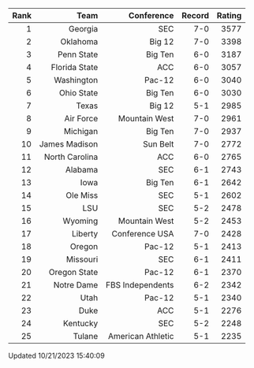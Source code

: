 | Rank  | Team                 | Conference           | Record   | Rating |
| ---:  | ---:                 | ---:                 | ---:     | ---:   |
| 1     | Georgia              | SEC                  | 7-0      | 3577   |
| 2     | Oklahoma             | Big 12               | 7-0      | 3398   |
| 3     | Penn State           | Big Ten              | 6-0      | 3187   |
| 4     | Florida State        | ACC                  | 6-0      | 3057   |
| 5     | Washington           | Pac-12               | 6-0      | 3040   |
| 6     | Ohio State           | Big Ten              | 6-0      | 3030   |
| 7     | Texas                | Big 12               | 5-1      | 2985   |
| 8     | Air Force            | Mountain West        | 7-0      | 2961   |
| 9     | Michigan             | Big Ten              | 7-0      | 2937   |
| 10    | James Madison        | Sun Belt             | 7-0      | 2772   |
| 11    | North Carolina       | ACC                  | 6-0      | 2765   |
| 12    | Alabama              | SEC                  | 6-1      | 2743   |
| 13    | Iowa                 | Big Ten              | 6-1      | 2642   |
| 14    | Ole Miss             | SEC                  | 5-1      | 2602   |
| 15    | LSU                  | SEC                  | 5-2      | 2478   |
| 16    | Wyoming              | Mountain West        | 5-2      | 2453   |
| 17    | Liberty              | Conference USA       | 7-0      | 2428   |
| 18    | Oregon               | Pac-12               | 5-1      | 2413   |
| 19    | Missouri             | SEC                  | 6-1      | 2411   |
| 20    | Oregon State         | Pac-12               | 6-1      | 2370   |
| 21    | Notre Dame           | FBS Independents     | 6-2      | 2342   |
| 22    | Utah                 | Pac-12               | 5-1      | 2340   |
| 23    | Duke                 | ACC                  | 5-1      | 2276   |
| 24    | Kentucky             | SEC                  | 5-2      | 2248   |
| 25    | Tulane               | American Athletic    | 5-1      | 2235   |

Updated 10/21/2023 15:40:09
